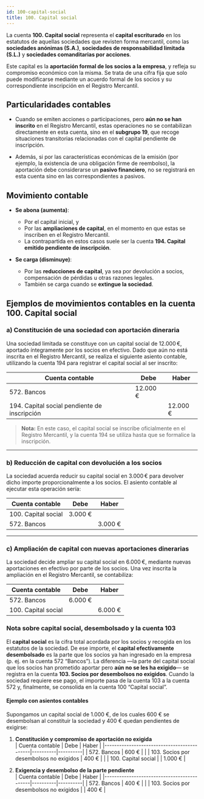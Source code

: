 ```yaml
---
id: 100-capital-social
title: 100. Capital social
---
```


La cuenta **100. Capital social** representa el **capital escriturado** en los estatutos de aquellas sociedades que revisten forma mercantil, como las **sociedades anónimas (S.A.)**, **sociedades de responsabilidad limitada (S.L.)** y **sociedades comanditarias por acciones**.

Este capital es la **aportación formal de los socios a la empresa**, y refleja su compromiso económico con la misma. Se trata de una cifra fija que solo puede modificarse mediante un acuerdo formal de los socios y su correspondiente inscripción en el Registro Mercantil.

## Particularidades contables

- Cuando se emiten acciones o participaciones, pero **aún no se han inscrito** en el Registro Mercantil, estas operaciones no se contabilizan directamente en esta cuenta, sino en el **subgrupo 19**, que recoge situaciones transitorias relacionadas con el capital pendiente de inscripción.

- Además, si por las características económicas de la emisión (por ejemplo, la existencia de una obligación firme de reembolso), la aportación debe considerarse un **pasivo financiero**, no se registrará en esta cuenta sino en las correspondientes a pasivos.

## Movimiento contable

- **Se abona (aumenta)**:
  - Por el capital inicial, y
  - Por las **ampliaciones de capital**, en el momento en que estas se inscriben en el Registro Mercantil.
  - La contrapartida en estos casos suele ser la cuenta **194. Capital emitido pendiente de inscripción**.

- **Se carga (disminuye)**:
  - Por las **reducciones de capital**, ya sea por devolución a socios, compensación de pérdidas u otras razones legales.
  - También se carga cuando se **extingue la sociedad**.


## Ejemplos de movimientos contables en la cuenta 100. Capital social

### a) Constitución de una sociedad con aportación dineraria

Una sociedad limitada se constituye con un capital social de 12.000 €, aportado íntegramente por los socios en efectivo. Dado que aún no está inscrita en el Registro Mercantil, se realiza el siguiente asiento contable, utilizando la cuenta 194 para registrar el capital social al ser inscrito:

| Cuenta contable        | Debe       | Haber      |
|------------------------|------------|------------|
| 572. Bancos            | 12.000 €   |            |
| 194. Capital social pendiente de inscripción |    |  12.000 €    |

> **Nota:** En este caso, el capital social se inscribe oficialmente en el Registro Mercantil, y la cuenta 194 se utiliza hasta que se formalice la inscripción.

---

### b) Reducción de capital con devolución a los socios

La sociedad acuerda reducir su capital social en 3.000 € para devolver dicho importe proporcionalmente a los socios. El asiento contable al ejecutar esta operación sería:

| Cuenta contable        | Debe       | Haber      |
|------------------------|------------|------------|
| 100. Capital social    | 3.000 €    |            |
| 572. Bancos            |            | 3.000 €    |

---

### c) Ampliación de capital con nuevas aportaciones dinerarias

La sociedad decide ampliar su capital social en 6.000 €, mediante nuevas aportaciones en efectivo por parte de los socios. Una vez inscrita la ampliación en el Registro Mercantil, se contabiliza:

| Cuenta contable        | Debe       | Haber      |
|------------------------|------------|------------|
| 572. Bancos            | 6.000 €    |            |
| 100. Capital social    |            | 6.000 €    |


### Nota sobre capital social, desembolsado y la cuenta 103

El **capital social** es la cifra total acordada por los socios y recogida en los estatutos de la sociedad. De ese importe, el **capital efectivamente desembolsado** es la parte que los socios ya han ingresado en la empresa (p. ej. en la cuenta 572 “Bancos”). La diferencia —la parte del capital social que los socios han prometido aportar pero **aún no se les ha exigido**— se registra en la cuenta **103. Socios por desembolsos no exigidos**. Cuando la sociedad requiere ese pago, el importe pasa de la cuenta 103 a la cuenta 572 y, finalmente, se consolida en la cuenta 100 “Capital social”.

#### Ejemplo con asientos contables

Supongamos un capital social de 1.000 €, de los cuales 600 € se desembolsan al constituir la sociedad y 400 € quedan pendientes de exigirse:

1. **Constitución y compromiso de aportación no exigida**  
   | Cuenta contable                            | Debe     | Haber    |
   |--------------------------------------------|----------|----------|
   | 572. Bancos                                | 600 €    |          |
   | 103. Socios por desembolsos no exigidos    | 400 €    |          |
   | 100. Capital social                        |          | 1.000 €  |

2. **Exigencia y desembolso de la parte pendiente**  
   | Cuenta contable                            | Debe     | Haber    |
   |--------------------------------------------|----------|----------|
   | 572. Bancos                                | 400 €    |          |
   | 103. Socios por desembolsos no exigidos    |          | 400 €    |

